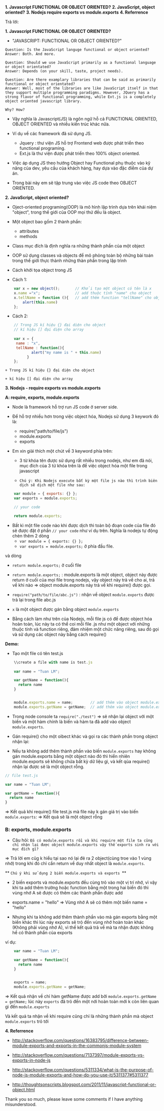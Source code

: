**1. Javascript FUNCTIONAL OR OBJECT ORIENTED?**
**2. JavaScript, object oriented?**
**3. Nodejs require exports vs module.exports**
**4. Referrence**


Trả lời: 

**1. Javascript FUNCTIONAL OR OBJECT ORIENTED?**

- "JAVASCRIPT: FUNCTIONAL OR OBJECT ORIENTED?"

```
Question: Is the JavaScript languge functional or object oriented?
Answer: Both. And more. 

Question: Should we use JavaScript primarily as a functional language or object orientated?
Answer: Depends (on your skill, taste, project needs). 

Question: Are there examplary libraries that can be said as primarily functional or object orientated?
Answer: Well, most of the libraries are like JavaScript itself in that they support multiple programming paradigms. However, JQuery has a strong flavor of functional programming, while Ext.js is a completely object oriented javascript library.

Why? How?
```

- Vậy nghĩa là Javascript(JS) là ngôn ngữ hỗ cả FUNCTIONAL ORIENTED, OBJECT ORIENTED và nhiều kiến trúc khác nữa.

- Ví dụ về các framework đã sử dụng JS.
  + Jquery : thư viện JS hỗ trợ Frontend web được phát triển theo functional programing.
  + Ext.js là thư viện được phát triển theo 100% object oriented.

- Việc áp dụng JS theo hướng Object hay Functional phụ thuộc vào kỹ năng của dev, yêu cầu của khách hàng, hay dựa vào đặc điểm của dự án.

- Trong bài này em sẽ tập trung vào việc JS code theo OBJECT ORIENTED.

**2. JavaScript, object oriented?**
 
 - Oject-oriented programing(OOP) là mô hình lập trình dựa trên khái niệm "object", trong thế giới của OOP mọi thứ đều là object.
 
 - Một object bao gồm 2 thành phần:
     + attributes
     + methods
     
 - Class mục đích là định nghĩa ra những thành phần của một object
 
 - OOP sử dụng classes và objects để mô phỏng toàn bộ những bài toán trong thế giới thực thành những thàn phần trong lập trình

- Cách khởi tọa object trong JS

- Cách 1:

```js
    var x = new object();       // Khởi tạo một object có tên là x
    x.name ="x";                // add thuộc tính "name" cho object
    x.tellName = function (){   // add thêm function "tellName" cho object x
        alert(this.name)
    };
```

- Cách 2: 

```js
    // Trong JS kí hiệu {} đại diện cho object
    // kí hiệu [] đại diện cho array
    
    var x = {
     name : "x",
     tellName : function(){
            alert("my name is " + this.name)
          }
    };
```

`+ Trong JS kí hiệu {} đại diện cho object`

`+ kí hiệu [] đại diện cho array`


**3. Nodejs - require exports vs module.exports**
 
**A: require, exports, module.exports**
 
 - Node là framework hỗ trợ run JS code ở server side.
 
 - Để hỗ trợ nhiều hơn trong việc object hóa, Nodejs sử dụng 3 keywork đó là:
   + require("path/to/file/js")
   + module.exports
   + exports 

 - Em xin giải thích một chút về 3 keyword phía trên:
      + 3 từ khóa tên được sử dụng rất nhiều trong nodejs, như em đã nói, mục đích của 3 từ khóa trên là để việc object hóa một file trong javascript
  
      + `Chú ý: Khi Nodejs execute bất kỳ một file js nào thì trình biên dịch sẽ dịch một file như sau:`
     

```js
    var module = { exports: {} };
    var exports = module.exports;

    // your code

    return module.exports;
```
 - Bất kì một file code nào khi được dịch thì toàn bộ đoạn code của file đó sẽ được đặt ở phần `// your code` như ví dụ trên. Nghĩa là nodejs tự động chèn thêm 2 dòng
   + `var module = { exports: {} };`
   + `var exports = module.exports;`
  ở phía đầu file.
  
  và dòng
  + `return module.exports;` 
  ở cuối file
 
 
 - `return module.exports;` : module.exports là một object, object này được return ở cuối của mọi file trong nodejs, vậy object này trả về cho ai, trả về khi nào
  => object module.exports này trả về khi require() được gọi. 

 - `require("path/to/file/abc.js")` : nhận về object `module.exports` được trả lại trong file abc.js

- `x` là một object được gán bằng object `module.exports`

- Bằng cách làm như trên của Nodejs, mỗi file js có để được object hóa hoàn toàn, lúc này ta có thể coi mỗi file .js như một object với những thuộc tính và function riêng, đảm nhiệm một chức năng riêng, sau đó gọi và sử dụng các object này bằng cách require()


**Demo:**
 - Tạo một file có tên test.js

```js
    \\create a file with name is test.js
    
    var name = "Tuan LM";

    var getName = function(){
      return name
    }


    module.exports.name = name;        // add thêm vào object module.exports biến name
    module.exports.getName = getName;  // add thêm vào object module.exports hàm getName
```

- Trong node console ta `require("./test")` => sẽ nhận lại object với một biến và một hàm chính là biến và hàm ta đã add vào object `module.exports`.


- Gán require() cho một oibect khác và gọi ra các thành phần trong object nhận lại:

- Nếu ta không add thêm thành phần vào biến `module.exports` hay không gán module.exports bằng một object nào đó thì hiển nhiên module.exports sẽ không chứa bất kỳ dữ liệu gì, và kết qủa require() nhận lại được sẽ là một object rỗng.

```js
// file test.js

var name = "Tuan LM";

var getName = function(){
  return name
}

```

=> Kết quả khi require() file test.js mà file này k gán giá trị vào biến `module.exports`: => Kết quả sẽ là một object rỗng

### B: exports, module.exports
 - Câu hỏi: `Đã có module.exports rồi và khi require một file ta cũng chỉ nhận lại được object module.exports vậy thế exports sinh ra với mục đích gì?`

=> Trả lời em cũg k hiểu tại sao nó lại đẻ ra 2 object(cùng troe vào 1 vùng nhớ) trong khi đó chỉ cần return về duy nhất object là `module.exports`.
 
** `Chú ý khi sử dụng 2 biến module.exports và exports `**

  + 2 biến exports và module.exports đều cùng trỏ vào một vị trí nhớ, vì vậy khi ta add thêm trường hoặc function bằng một trong hai biến đó thì vùng nhớ A sẽ được có thêm các thành phần được add

  + exports.name = "hello" => Vùng nhớ A sẽ có thêm một biến name = "hello"

  + Nhưng khi ta không add thêm thành phần vào mà gán exports bằng một biến khác thì lúc này exports sẽ trỏ đến vùng nhớ hoàn toàn khác (Không phải vùng nhớ A), vì thế kết quả trả về mà ta nhận được không hề có thành phần của exports 

ví dụ:

```js
    var name = "Tuan LM";

    var getName = function(){
      return name
    }


    exports = name;
    module.exports.getName = getName;

```

=> Kết quả nhận về chỉ  hàm getName được add bởi `module.exports.getName = getName;`
lúc này `exports` đã trỏ đến một nới hoàn toàn mới k còn liên quan gì đến `module.exports`

Và kết quả ta nhận về khi require cũng chỉ là những thành phần mà object `module.exports` trỏ tới

**4. Referrence**
 - http://stackoverflow.com/questions/16383795/difference-between-module-exports-and-exports-in-the-commonjs-module-system
 - http://stackoverflow.com/questions/7137397/module-exports-vs-exports-in-node-js
 - http://stackoverflow.com/questions/5311334/what-is-the-purpose-of-node-js-module-exports-and-how-do-you-use-it/5311377#5311377

 - http://thoughtsonscripts.blogspot.com/2011/11/javascript-functional-or-object.html


Thank you so much, please leave some comments if I have anything misunderstood. 
